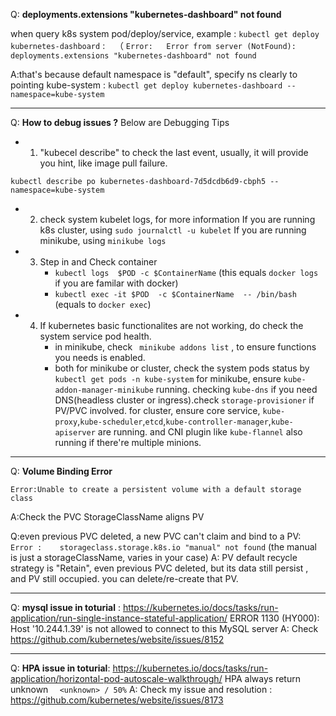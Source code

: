 
Q: **deployments.extensions "kubernetes-dashboard" not found**

  when query k8s system pod/deploy/service, example : `kubectl get deploy kubernetes-dashboard`  :    （
`Error:   Error from server (NotFound): deployments.extensions "kubernetes-dashboard" not found`

A:that's because default namespace is "default", specify ns clearly to pointing kube-system         :
`kubectl get deploy kubernetes-dashboard --namespace=kube-system`

----

Q: **How to debug issues ?**  Below are Debugging Tips 

   * 1.  "kubecel describe" to check the last event, usually, it will provide you hint, like image pull failure.
```
kubectl describe po kubernetes-dashboard-7d5dcdb6d9-cbph5 --namespace=kube-system
```

   * 2. check system kubelet logs, for more information
         If you are running k8s cluster, using `sudo journalctl -u kubelet`
         If you are running minikube, using `minikube logs`

   * 3. Step in and Check container 
        * `kubectl logs  $POD -c $ContainerName`  (this equals `docker logs` if you are familar with docker)
        * `kubectl exec -it $POD  -c $ContainerName  -- /bin/bash` (equals to `docker exec`)
        
   * 4. If kubernetes basic functionalites are not working, do check the system service pod health.
        * in minikube, check ` minikube addons list` , to ensure functions you needs is enabled.
        * both for minikube or cluster, check the system pods status by `kubectl get pods -n kube-system`
          for minikube, ensure `kube-addon-manager-minikube` running. checking `kube-dns` if you need DNS(headless cluster or ingress).check `storage-provisioner` if PV/PVC involved.
          for cluster, ensure core service, `kube-proxy`,`kube-scheduler`,`etcd`,`kube-controller-manager`,`kube-apiserver` are running. and CNI plugin like `kube-flannel` also running if there're multiple minions.

---


 Q: **Volume Binding Error**
```
Error:Unable to create a persistent volume with a default storage class
```
 A:Check the PVC StorageClassName aligns PV

 Q:even previous PVC deleted,  a new PVC can't claim and bind to a PV: 
```Error :    storageclass.storage.k8s.io "manual" not found``` (the manual is just a storageClassName, varies in your case)
 A: PV default recycle strategy is "Retain", even previous PVC deleted, but its data still persist , and PV still occupied. you can delete/re-create that PV.


----

Q: **mysql issue in toturial** : https://kubernetes.io/docs/tasks/run-application/run-single-instance-stateful-application/
ERROR 1130 (HY000): Host '10.244.1.39' is not allowed to connect to this MySQL server
A: Check https://github.com/kubernetes/website/issues/8152

-----

Q: **HPA issue in toturial**: https://kubernetes.io/docs/tasks/run-application/horizontal-pod-autoscale-walkthrough/
HPA always return unknown `   <unknown> / 50% `
A: Check my issue and resolution : https://github.com/kubernetes/website/issues/8173



